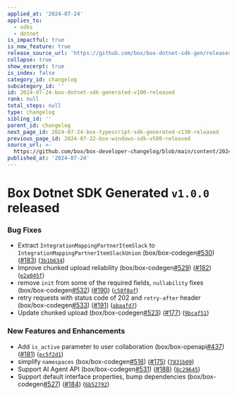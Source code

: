 ```yaml
---
applied_at: '2024-07-24'
applies_to:
  - sdks
  - dotnet
is_impactful: true
is_new_feature: true
release_source_url: 'https://github.com/box/box-dotnet-sdk-gen/releases/tag/v1.0.0'
collapse: true
show_excerpt: true
is_index: false
category_id: changelog
subcategory_id: ''
id: 2024-07-24-box-dotnet-sdk-generated-v100-released
rank: null
total_steps: null
type: changelog
sibling_id: ''
parent_id: changelog
next_page_id: 2024-07-24-box-typescript-sdk-generated-v130-released
previous_page_id: 2024-07-22-box-windows-sdk-v580-released
source_url: >-
  https://github.com/box/box-developer-changelog/blob/main/content/2024/07-24-box-dotnet-sdk-generated-v100-released.md
published_at: '2024-07-24'
---
```

# Box Dotnet SDK Generated `v1.0.0` released

### Bug Fixes

* Extract `IntegrationMappingPartnerItemSlack` to `IntegrationMappingPartnerItemSlackUnion` (box/box-codegen[#530][1]) ([#183][2]) ([`3b1b634`][3])
* Improve chunked upload reliability (box/box-codegen[#529][4]) ([#182][5]) ([`e2a045f`][6])
* remove `init` from some of the required fields, `nullability` fixes (box/box-codegen[#532][7]) ([#190][8]) ([`c58f8af`][9])
* retry requests with status code of 202 and `retry-after` header (box/box-codegen[#533][10]) ([#191][11]) ([`abaafd7`][12])
* Update chunked upload (box/box-codegen[#523][13]) ([#177][14]) ([`9bcaf51`][15])

### New Features and Enhancements

* Add `is_active` parameter to user collaboration (box/box-openapi[#437][16]) ([#181][17]) ([`ec5f2d1`][18])
* simplify `namespaces` (box/box-codegen[#518][19]) ([#175][20]) ([`7831b09`][21])
* Support AI Agent API (box/box-codegen[#531][22]) ([#188][23]) ([`0c29645`][24])
* Support default interface properties, bump dependencies (box/box-codegen[#527][25]) ([#184][26]) ([`6b52792`][27])

[1]: https://github.com/box/box-codegen/issues/530

[2]: https://github.com/box/box-codegen/issues/183

[3]: https://github.com/box/box-codegen/commit/3b1b634904edc73af094aa8aa6e89d32b9e92aee

[4]: https://github.com/box/box-codegen/issues/529

[5]: https://github.com/box/box-codegen/issues/182

[6]: https://github.com/box/box-codegen/commit/e2a045f5d2afbe15be0284099ee2236f9c19cd73

[7]: https://github.com/box/box-codegen/issues/532

[8]: https://github.com/box/box-codegen/issues/190

[9]: https://github.com/box/box-codegen/commit/c58f8afa41fa4346eb3f2ced9e48695980e917e1

[10]: https://github.com/box/box-codegen/issues/533

[11]: https://github.com/box/box-codegen/issues/191

[12]: https://github.com/box/box-codegen/commit/abaafd70b982ae560430ff083b4bee1d533d5275

[13]: https://github.com/box/box-codegen/issues/523

[14]: https://github.com/box/box-codegen/issues/177

[15]: https://github.com/box/box-codegen/commit/9bcaf51e0bcd3134dea2b37277a24abaa483754a

[16]: https://github.com/box/box-codegen/issues/437

[17]: https://github.com/box/box-codegen/issues/181

[18]: https://github.com/box/box-codegen/commit/ec5f2d1d2cdba330f26a7db40042b70d3ec5bca2

[19]: https://github.com/box/box-codegen/issues/518

[20]: https://github.com/box/box-codegen/issues/175

[21]: https://github.com/box/box-codegen/commit/7831b098971616497cbc90a8c277fee9b2c42c39

[22]: https://github.com/box/box-codegen/issues/531

[23]: https://github.com/box/box-codegen/issues/188

[24]: https://github.com/box/box-codegen/commit/0c296458ef966e57c5aba2a8068034d4de820ef9

[25]: https://github.com/box/box-codegen/issues/527

[26]: https://github.com/box/box-codegen/issues/184

[27]: https://github.com/box/box-codegen/commit/6b52792057ab94f6bcc2f86b47e0ed5f25900adf